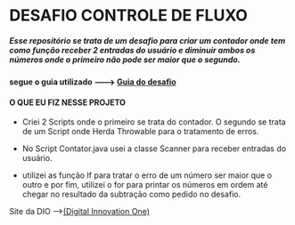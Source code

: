 # DESAFIO CONTROLE DE FLUXO
##### Esse repositório se trata de um desafio para criar um contador onde tem como função receber 2 entradas do usuário e diminuir ambos os números onde o primeiro não pode ser maior que o segundo.

#### segue o guia utilizado ---> [Guia do desafio](https://github.com/digitalinnovationone/trilha-java-basico/tree/main/desafios/controle-fluxo)

#### O QUE EU FIZ NESSE PROJETO
- Criei 2 Scripts onde o primeiro se trata do contador. O segundo se trata de um Script onde Herda Throwable para o tratamento de erros.

- No Script Contator.java usei a classe Scanner para receber entradas do usuário.

- utilizei as função If para tratar o erro de um número ser maior que o outro e por fim, utilizei o for para printar os números em ordem até chegar no resultado da subtração como pedido no desafio.

Site da DIO -->[(Digital Innovation One)](https://web.dio.me/home)